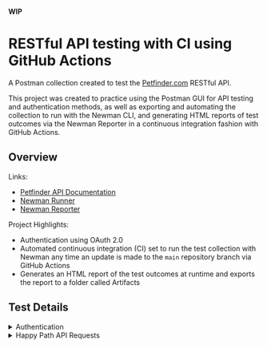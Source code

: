 **WIP**
# RESTful API testing with CI using GitHub Actions

A Postman collection created to test the [Petfinder.com](https://www.petfinder.com) RESTful API.  


This project was created to practice using the Postman GUI for API testing and authentication methods, as well as exporting and automating the collection to run with the Newman CLI, and generating HTML reports of test outcomes via the Newman Reporter in a continuous integration fashion with GitHub Actions.

## Overview

Links:

- [Petfinder API Documentation](https://www.petfinder.com/developers/v2/docs/)
- [Newman Runner](https://www.npmjs.com/package/newman)
- [Newman Reporter](https://www.npmjs.com/package/newman-reporter-htmlextra)

Project Highlights:

- Authentication using OAuth 2.0
- Automated continuous integration (CI) set to run the test collection with Newman any time an update is made to the `main` repository branch via GitHub Actions
- Generates an HTML report of the test outcomes at runtime and exports the report to a folder called Artifacts   



## Test Details
<details>
  <summary>Authentication</summary>
    <br>
    <p>Test Steps</p>
    <ol><li>Send a request for an access token, passing in encrypted variables for <code>client_id</code> and <code>client_secret</code></li>
        <li>Capture the access token from the response body and store in an encrypted variable to be included in the header for subsequent requests</li>
    </ol>
    <p>Expected Results</p>
    <ul><li>Returned successful status code of <code>200</code></li></ul>

</details>

<details>
    <summary>Happy Path API Requests</summary>
      <br>
      <p>Base Call: <code>GET https://api.petfinder.com/v2</code> </p>
  
  <ul><li><details>
        <summary><code>GET /animals</code></summary>
        <p><em>Returns one "page" of animals (default of 20 animals per page)</em></p>
        <p>Expected Results</p>
        <ul><li>Returned successful status code of <code>200</code></li>
          <li>Response time is less than 2 seconds</li>
          <li>Returns one page with the default number of animals (20)</li>
          <li>Returns a JSON object containing an <code>"animals"</code> array of objects</li>
      </ul>
  </details></li></ul>
  
  <ul><li><details>
        <summary><code>GET /types</code></summary>
        <p><em>Returns an array with every animal type</em></p>
        <p>Expected Results</p>
        <ul><li>Returned successful status code of <code>200</code></li>
          <li>Response time is less than 2 seconds</li>
          <li>Response includes every animal type in the database</li>
      </ul>
  </details></li></ul>

  <ul><li><details>
        <summary><code>GET /animals/{id}</code></summary>
        <p><em>Returns details on a specific animal based on an integer ID</em></p>
        <p>Expected Results</p>
        <ul><li>Returned successful status code of <code>200</code></li>
          <li>Response time is less than 2 seconds</li>
          <li>Response contains an object</li>
          <li>Animal returned has an ID that matches the ID sent in the request</li>
      </ul>
  </details></li></ul>
  </details>
  

